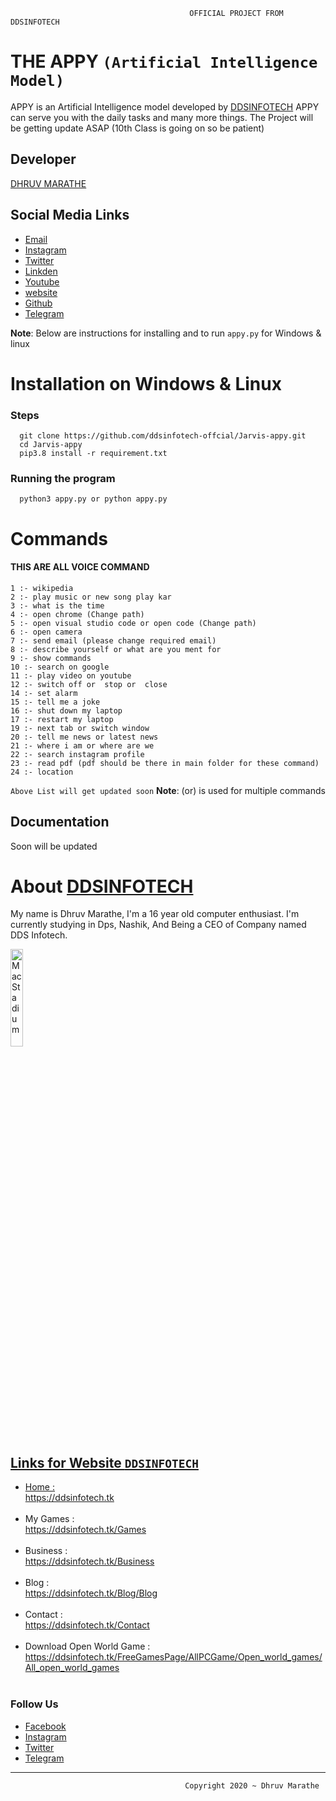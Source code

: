                                             OFFICIAL PROJECT FROM DDSINFOTECH 
                                            
# THE APPY `(Artificial Intelligence Model)`

APPY is an Artificial Intelligence model developed by <a href="https://ddsinfotech.tk">DDSINFOTECH</a> 
APPY can serve you with the daily tasks and many more things.
The Project will be getting update ASAP (10th Class is going on so be patient)

## Developer 
   <a href="https://instagram.com/dhruvmarathe">DHRUV MARATHE</a>


## Social Media	Links 	

<div class="footer-col-4">
                <ul>
                    <li><a href="mailto:dhruvmarathe18@gmail.com">Email</li></a>
                    <li><a href="https://instagram.com/dhruvmarathe">Instagram</li></a>
                    <li><a href="https://twitter.com/dhruvmarathe18">Twitter</li></a> 
                    <li><a href="https://in.linkedin.com/in/dds-infotech-a274581b8">Linkden</li></a>
                    <li><a href="https://www.youtube.com/channel/UCi9eDPoQktxRL6VRsJVJrgQ/videos">Youtube</li></a>
                    <li><a href="https://ddsinfotech.tk">website</li></a>
                    <li><a href="https://github.com/dhruvmarathe18">Github</li></a>
                    <li><a href="https://t.me/ddshacking">Telegram</li></a>
                </ul>
            </div>

**Note**: Below are instructions for installing and to run `appy.py` for Windows & linux

# Installation on Windows & Linux
### Steps
      git clone https://github.com/ddsinfotech-offcial/Jarvis-appy.git
      cd Jarvis-appy
      pip3.8 install -r requirement.txt
### Running the program
      python3 appy.py or python appy.py

# Commands

   #### THIS ARE ALL VOICE COMMAND

    1 :- wikipedia
    2 :- play music or new song play kar
    3 :- what is the time
    4 :- open chrome (Change path) 
    5 :- open visual studio code or open code (Change path)
    6 :- open camera
    7 :- send email (please change required email)
    8 :- describe yourself or what are you ment for
    9 :- show commands
    10 :- search on google
    11 :- play video on youtube
    12 :- switch off or  stop or  close 
    14 :- set alarm
    15 :- tell me a joke
    16 :- shut down my laptop
    17 :- restart my laptop
    19 :- next tab or switch window
    20 :- tell me news or latest news
    21 :- where i am or where are we
    22 :- search instagram profile  
    23 :- read pdf (pdf should be there in main folder for these command)
    24 :- location
 
`Above List will get updated soon`
 **Note**: (or) is used for multiple commands 


## Documentation

Soon will be updated 

# About <a href="https://ddsinfotech.tk">DDSINFOTECH</a>
   My name is Dhruv Marathe, I'm a 16 year old computer enthusiast. I'm currently studying in Dps, Nashik, And Being a CEO of Company named DDS Infotech.

<a href="https://ddsinfotech.tk/"><img src="https://ddsinfotech.tk/Logo.jpg" alt="MacStadium" width="20%" height="20%">


<!--------- Footer -------->
## Links for Website `DDSINFOTECH`

<div class="footer">
    <div class="container">
        <div class="row">
            </div>
            <div class="footer-col-3">
                <ul>
                    <li>Home : <a class="links_footer" href="https://ddsinfotech.tk"><br>https://ddsinfotech.tk</a></li><br>
                    <li>My Games : <a class="links_footer" href="https://ddsinfotech.tk/Games"><br>https://ddsinfotech.tk/Games</a></li><br>
                    <li>Business : <a class="links_footer" href="https://ddsinfotech.tk/Business"><br>https://ddsinfotech.tk/Business</a></li><br>
                    <li>Blog : <a class="links_footer" href="https://ddsinfotech.tk/Blog/Blog"><br>https://ddsinfotech.tk/Blog/Blog</a></li><br>
                    <li>Contact : <a class="links_footer" href="https://ddsinfotech.tk/Contact"><br>https://ddsinfotech.tk/Contact</a></li><br>
                    <li>Download Open World Game  : <a class="links_footer" href="https://ddsinfotech.tk/FreeGamesPage/AllPCGame/Open_world_games/All_open_world_games">                             <br>https://ddsinfotech.tk/FreeGamesPage/AllPCGame/Open_world_games/All_open_world_games</a></li><br>
                </ul>
            </div>
            <div class="footer-col-4">
                <h3>Follow Us</h3>
                <ul>
                    <li><a href="https://en-gb.facebook.com/dhruv.marathe.79">Facebook</li></a>
                    <li><a href="https://www.instagram.com/ddsinfotech/">Instagram</li></a> 
                    <li><a href="https://www.instagram.com/ddsinfotech/">Twitter</li></a>
                    <li><a href="https://t.me/ddshacking">Telegram</li></a>
                </ul>
            </div>
          </div>
        <hr>                                                       
    </div>
</div>
                                                
                                           Copyright 2020 ~ Dhruv Marathe  









